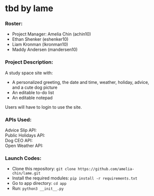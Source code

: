 # tbd by lame

### Roster:
* Project Manager: Amelia Chin (achin10)
* Ethan Shenker (eshenker10)
* Liam Kronman (lkronman10)
* Maddy Andersen (mandersen10)

### Project Description:
A study space site with:
* A personalized greeting, the date and time, weather, holiday, advice, and a cute dog picture
* An editable to-do list
* An editable notepad  
      
Users will have to login to use the site.

### APIs Used:
Advice Slip API:  
Public Holidays API:  
Dog CEO API:  
Open Weather API:  

### Launch Codes:
* Clone this repository:
  `git clone https://github.com/amelia-chin/lame.git`
* Install the required modules:
  `pip install -r requirements.txt`
* Go to app directory:
  `cd app`
* Run:
  `python3 __init__.py`
  
